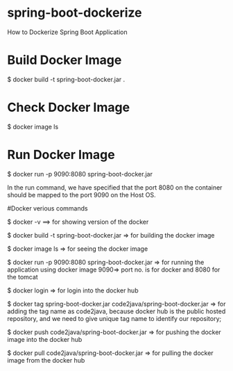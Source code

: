 # spring-boot-dockerize
How to Dockerize Spring Boot Application 

# Build Docker Image 
$ docker build -t spring-boot-docker.jar .

# Check Docker Image 
$ docker image ls

# Run Docker Image 
$ docker run -p 9090:8080 spring-boot-docker.jar

In the run command, we have specified that the port 8080 on the container should be mapped to the port 9090 on the Host OS.

#Docker verious commands

$ docker -v ==> for showing version of the docker

$ docker build -t spring-boot-docker.jar => for building the docker image

$ docker image ls  => for seeing the docker image

$ docker run -p 9090:8080 spring-boot-docker.jar  => for running the application using docker image 9090=> port no. is for docker and 8080 for the tomcat

$ docker login => for login into the docker hub

$ docker tag spring-boot-docker.jar code2java/spring-boot-docker.jar => for adding the tag name as code2java, because docker hub is the public hosted repository, and we need to give unique tag name to identify our repository;

$ docker push code2java/spring-boot-docker.jar => for pushing the docker image into the docker hub

$ docker pull code2java/spring-boot-docker.jar => for pulling the docker image from the docker hub
